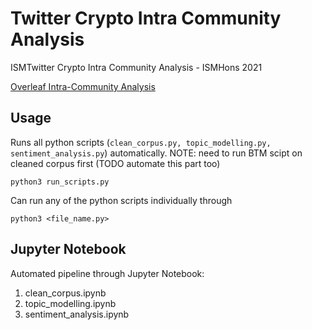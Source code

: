# Twitter Crypto Intra Community Analysis
ISMTwitter Crypto Intra Community Analysis - ISMHons 2021

[Overleaf Intra-Community Analysis](https://www.overleaf.com/project/60be345cbd71c045f451e5d1)


## Usage
Runs all python scripts (`clean_corpus.py, topic_modelling.py, sentiment_analysis.py`) automatically.
NOTE: need to run BTM scipt on cleaned corpus first (TODO automate this part too)

```python3 run_scripts.py```

Can run any of the python scripts individually through

```python3 <file_name.py>```

## Jupyter Notebook

Automated pipeline through Jupyter Notebook:
1. clean_corpus.ipynb
2. topic_modelling.ipynb
3. sentiment_analysis.ipynb
